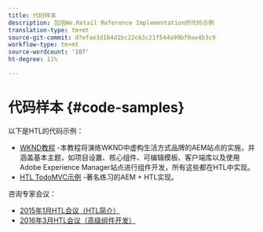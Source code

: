 ```yaml
---
title: 代码样本
description: 包括We.Retail Reference Implementation的代码示例
translation-type: tm+mt
source-git-commit: d7efae3d1b4d1bc22c63c21f544a99bf0ae4b3c9
workflow-type: tm+mt
source-wordcount: '107'
ht-degree: 11%

---
```



# 代码样本 {#code-samples}

以下是HTL的代码示例：

* [WKND教程](https://docs.adobe.com/content/help/en/experience-manager-learn/getting-started-wknd-tutorial-develop/overview.html) -本教程将演练WKND中虚构生活方式品牌的AEM站点的实施，并涵盖基本主题，如项目设置、核心组件、可编辑模板、客户端库以及使用Adobe Experience Manager站点进行组件开发，所有这些都在HTL中实现。
* [HTL TodoMVC示例](https://github.com/Adobe-Marketing-Cloud/aem-sightly-sample-todomvc) -著名练习的AEM + HTL实现。

咨询专家会议：

* [2015年1月HTL会议（HTL简介）](http://scottsdigitalcommunity.blogspot.ca/2015/01/upcoming-sessions-of-ask-aem-community.html)
* [2016年3月HTL会议（高级组件开发）](http://scottsdigitalcommunity.blogspot.ca/2016/03/ask-aem-community-experts-deep-dive.html)
